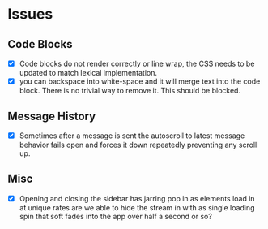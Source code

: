 # Issues 

## Code Blocks 

- [x] Code blocks do not render correctly or line wrap, the CSS needs to be updated to match lexical implementation. 
- [x] you can backspace into white-space and it will merge text into the code block. There is no trivial way to remove it. This should be blocked.

## Message History

- [x] Sometimes after a message is sent the autoscroll to latest message behavior fails open and forces it down repeatedly preventing any scroll up. 

## Misc 

- [x] Opening and closing the sidebar has jarring pop in as elements load in at unique rates are we able to hide the stream in with as single loading spin that soft fades into the app over half a second or so? 



